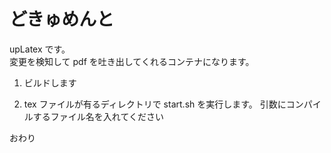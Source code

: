 # どきゅめんと

upLatex です。  
変更を検知して pdf を吐き出してくれるコンテナになります。

1. ビルドします

1. tex ファイルが有るディレクトリで start.sh を実行します。 引数にコンパイルするファイル名を入れてください

おわり
